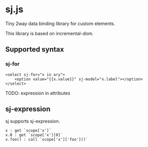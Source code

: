 # sj.js

Tiny 2way data binding library for custom elements.

This library is based on incremental-dom.

## Supported syntax

### sj-for

    <select sj-for="x in ary">
        <option value="{{x.value}}" sj-model="x.label"></option>
    </select>

TODO: expression in attributes

## sj-expression

sj supports sj-expression.

    x : get `scope['x']`
    x.0 : get `scope['x'][0]`
    x.foo() : call `scope['x']['foo']()`

